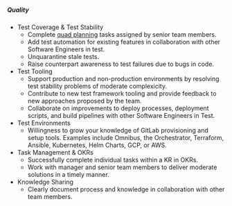 ##### Quality

- Test Coverage & Test Stability
  - Complete [quad planning](https://about.gitlab.com/handbook/engineering/infrastructure/test-platform/quad-planning/) tasks assigned by senior team members.
  - Add test automation for existing features in collaboration with other Software Engineers in test.
  - Unquarantine stale tests.
  - Raise counterpart awareness to test failures due to bugs in code.
- Test Tooling
  - Support production and non-production environments by resolving test stability problems of moderate complexicity.
  - Contribute to new test framework tooling and provide feedback to new approaches proposed by the team.
  - Collaborate on improvements to deploy processes, deployment scripts, and build pipelines with other Software Engineers in Test.
- Test Environments
  - Willingness to grow your knowledge of GitLab provisioning and setup tools. Examples include Omnibus, the Orchestrator, Terraform, Ansible, Kubernetes, Helm Charts, GCP, or AWS.
- Task Management & OKRs
  - Successfully complete individual tasks within a KR in OKRs.
  - Work with manager and senior team members to deliver moderate solutions in a timely manner.
- Knowledge Sharing
  - Clearly document process and knowledge in collaboration with other team members.
